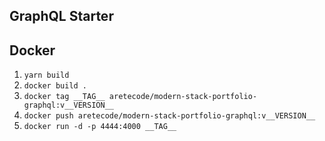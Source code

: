 ## GraphQL Starter

## Docker

1. `yarn build`
2. `docker build .`
3. `docker tag __TAG__ aretecode/modern-stack-portfolio-graphql:v__VERSION__`
4. `docker push aretecode/modern-stack-portfolio-graphql:v__VERSION__`
5. `docker run -d -p 4444:4000 __TAG__`
